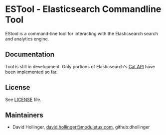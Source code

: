 ESTool - Elasticsearch Commandline Tool
=======================================

EStool is a command-line tool for interacting with the Elasticsearch search and analytics engine. 

Documentation
-------------

Tool is still in development. Only portions of Elasticsearch's [Cat API](https://www.elastic.co/guide/en/elasticsearch/reference/current/cat.html) have been implemented so far.

License
-------

See [LICENSE](LICENSE) file.

Maintainers
-----------
* David Hollinger, david.hollinger@moduletux.com, github:dhollinger